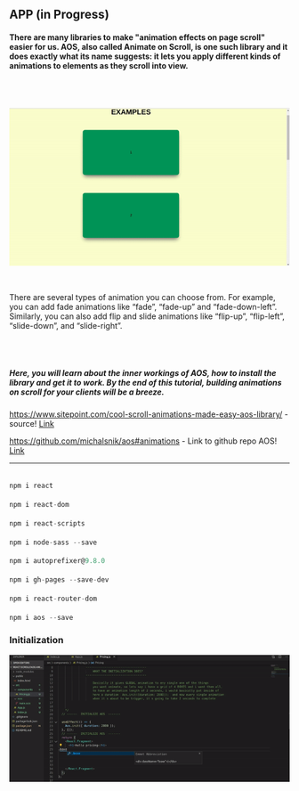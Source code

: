 ## APP (in Progress)

#### There are many libraries to make "animation effects on page scroll" easier for us. AOS, also called Animate on Scroll, is one such library and it does exactly what its name suggests: it lets you apply different kinds of animations to elements as they scroll into view.

<br>
<br>

![image1](./src/img/aos-anim.gif)

<br>

<p>There are several types of animation you can choose from. For example, you can add fade animations like “fade”, “fade-up” and “fade-down-left”. Similarly, you can also add flip and slide animations like “flip-up”, “flip-left”, “slide-down”, and “slide-right”.</p>

<br>
<br>

<h5>Here, you will learn about the inner workings of AOS, how to install the library and get it to work. By the end of this tutorial, building animations on scroll for your clients will be a breeze.</h5>

https://www.sitepoint.com/cool-scroll-animations-made-easy-aos-library/ - source!
[Link](https://www.sitepoint.com/)

<!-- ![image1](./img/middleware.jpg) -->

<!-- https://www.youtube.com/watch?v=JcHLxzrsRS4 -->

https://github.com/michalsnik/aos#animations - Link to github repo AOS!
[Link](https://github.com/michalsnik/aos#animations)

<hr>

```javascript

npm i react

npm i react-dom

npm i react-scripts

npm i node-sass --save

npm i autoprefixer@9.8.0

npm i gh-pages --save-dev

npm i react-router-dom

npm i aos --save
```

### Initialization

![image1](./src/img/init-aos.gif)
